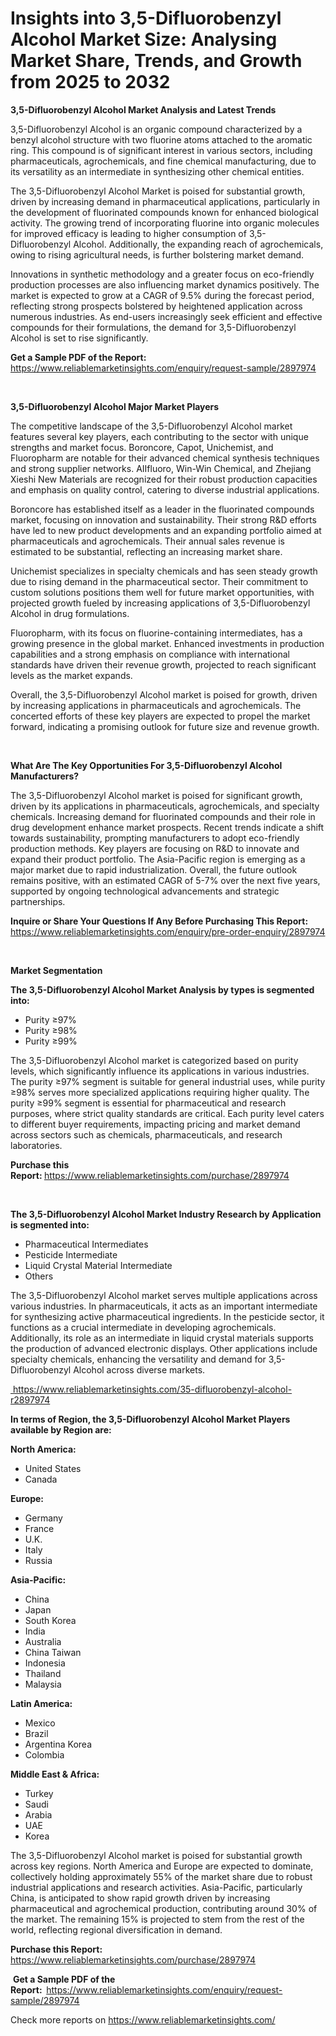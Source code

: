 <p><h1>Insights into 3,5-Difluorobenzyl Alcohol Market Size: Analysing Market Share, Trends, and Growth from 2025 to 2032</h1></p><p><strong>3,5-Difluorobenzyl Alcohol Market Analysis and Latest Trends</strong></p>
<p><p>3,5-Difluorobenzyl Alcohol is an organic compound characterized by a benzyl alcohol structure with two fluorine atoms attached to the aromatic ring. This compound is of significant interest in various sectors, including pharmaceuticals, agrochemicals, and fine chemical manufacturing, due to its versatility as an intermediate in synthesizing other chemical entities.</p><p>The 3,5-Difluorobenzyl Alcohol Market is poised for substantial growth, driven by increasing demand in pharmaceutical applications, particularly in the development of fluorinated compounds known for enhanced biological activity. The growing trend of incorporating fluorine into organic molecules for improved efficacy is leading to higher consumption of 3,5-Difluorobenzyl Alcohol. Additionally, the expanding reach of agrochemicals, owing to rising agricultural needs, is further bolstering market demand.</p><p>Innovations in synthetic methodology and a greater focus on eco-friendly production processes are also influencing market dynamics positively. The market is expected to grow at a CAGR of 9.5% during the forecast period, reflecting strong prospects bolstered by heightened application across numerous industries. As end-users increasingly seek efficient and effective compounds for their formulations, the demand for 3,5-Difluorobenzyl Alcohol is set to rise significantly.</p></p>
<p><strong>Get a Sample PDF of the Report:&nbsp;</strong> <a href="https://www.reliablemarketinsights.com/enquiry/request-sample/2897974?utm_campaign=3320&utm_medium=2&utm_source=Github&utm_content=ia&utm_term=15032025&utm_id=35-difluorobenzyl-alcohol">https://www.reliablemarketinsights.com/enquiry/request-sample/2897974</a></p>
<p>&nbsp;</p>
<p><strong>3,5-Difluorobenzyl Alcohol Major Market Players</strong></p>
<p><p>The competitive landscape of the 3,5-Difluorobenzyl Alcohol market features several key players, each contributing to the sector with unique strengths and market focus. Boroncore, Capot, Unichemist, and Fluoropharm are notable for their advanced chemical synthesis techniques and strong supplier networks. AIIfluoro, Win-Win Chemical, and Zhejiang Xieshi New Materials are recognized for their robust production capacities and emphasis on quality control, catering to diverse industrial applications.</p><p>Boroncore has established itself as a leader in the fluorinated compounds market, focusing on innovation and sustainability. Their strong R&D efforts have led to new product developments and an expanding portfolio aimed at pharmaceuticals and agrochemicals. Their annual sales revenue is estimated to be substantial, reflecting an increasing market share.</p><p>Unichemist specializes in specialty chemicals and has seen steady growth due to rising demand in the pharmaceutical sector. Their commitment to custom solutions positions them well for future market opportunities, with projected growth fueled by increasing applications of 3,5-Difluorobenzyl Alcohol in drug formulations.</p><p>Fluoropharm, with its focus on fluorine-containing intermediates, has a growing presence in the global market. Enhanced investments in production capabilities and a strong emphasis on compliance with international standards have driven their revenue growth, projected to reach significant levels as the market expands.</p><p>Overall, the 3,5-Difluorobenzyl Alcohol market is poised for growth, driven by increasing applications in pharmaceuticals and agrochemicals. The concerted efforts of these key players are expected to propel the market forward, indicating a promising outlook for future size and revenue growth.</p></p>
<p>&nbsp;</p>
<p><strong>What Are The Key Opportunities For 3,5-Difluorobenzyl Alcohol Manufacturers?</strong></p>
<p><p>The 3,5-Difluorobenzyl Alcohol market is poised for significant growth, driven by its applications in pharmaceuticals, agrochemicals, and specialty chemicals. Increasing demand for fluorinated compounds and their role in drug development enhance market prospects. Recent trends indicate a shift towards sustainability, prompting manufacturers to adopt eco-friendly production methods. Key players are focusing on R&D to innovate and expand their product portfolio. The Asia-Pacific region is emerging as a major market due to rapid industrialization. Overall, the future outlook remains positive, with an estimated CAGR of 5-7% over the next five years, supported by ongoing technological advancements and strategic partnerships.</p></p>
<p><strong>Inquire or Share Your Questions If Any Before Purchasing This Report:</strong> <a href="https://www.reliablemarketinsights.com/enquiry/pre-order-enquiry/2897974?utm_campaign=3320&utm_medium=2&utm_source=Github&utm_content=ia&utm_term=15032025&utm_id=35-difluorobenzyl-alcohol">https://www.reliablemarketinsights.com/enquiry/pre-order-enquiry/2897974</a></p>
<p>&nbsp;</p>
<p><strong>Market Segmentation</strong></p>
<p><strong>The 3,5-Difluorobenzyl Alcohol Market Analysis by types is segmented into:</strong></p>
<p><ul><li>Purity ≥97%</li><li>Purity ≥98%</li><li>Purity ≥99%</li></ul></p>
<p><p>The 3,5-Difluorobenzyl Alcohol market is categorized based on purity levels, which significantly influence its applications in various industries. The purity ≥97% segment is suitable for general industrial uses, while purity ≥98% serves more specialized applications requiring higher quality. The purity ≥99% segment is essential for pharmaceutical and research purposes, where strict quality standards are critical. Each purity level caters to different buyer requirements, impacting pricing and market demand across sectors such as chemicals, pharmaceuticals, and research laboratories.</p></p>
<p><strong>Purchase this Report:&nbsp;</strong><a href="https://www.reliablemarketinsights.com/purchase/2897974?utm_campaign=3320&utm_medium=2&utm_source=Github&utm_content=ia&utm_term=15032025&utm_id=35-difluorobenzyl-alcohol">https://www.reliablemarketinsights.com/purchase/2897974</a></p>
<p>&nbsp;</p>
<p><strong>The 3,5-Difluorobenzyl Alcohol Market Industry Research by Application is segmented into:</strong></p>
<p><ul><li>Pharmaceutical Intermediates</li><li>Pesticide Intermediate</li><li>Liquid Crystal Material Intermediate</li><li>Others</li></ul></p>
<p><p>The 3,5-Difluorobenzyl Alcohol market serves multiple applications across various industries. In pharmaceuticals, it acts as an important intermediate for synthesizing active pharmaceutical ingredients. In the pesticide sector, it functions as a crucial intermediate in developing agrochemicals. Additionally, its role as an intermediate in liquid crystal materials supports the production of advanced electronic displays. Other applications include specialty chemicals, enhancing the versatility and demand for 3,5-Difluorobenzyl Alcohol across diverse markets.</p></p>
<p><a href="https://www.reliablemarketinsights.com/35-difluorobenzyl-alcohol-r2897974?utm_campaign=3320&utm_medium=2&utm_source=Github&utm_content=ia&utm_term=15032025&utm_id=35-difluorobenzyl-alcohol">&nbsp;https://www.reliablemarketinsights.com/35-difluorobenzyl-alcohol-r2897974</a></p>
<p><strong>In terms of Region, the 3,5-Difluorobenzyl Alcohol Market Players available by Region are:</strong></p>
<p>
    <p> <strong> North America: </strong>
        <ul>
            <li>United States</li>
            <li>Canada</li>
        </ul>
        </p> 
    <p> <strong> Europe: </strong>
        <ul>
            <li>Germany</li>
            <li>France</li>
            <li>U.K.</li>
            <li>Italy</li>
            <li>Russia</li>
        </ul>
        </p> 
    <p> <strong> Asia-Pacific: </strong>
        <ul>
            <li>China</li>
            <li>Japan</li>
            <li>South Korea</li>
            <li>India</li>
            <li>Australia</li>
            <li>China Taiwan</li>
            <li>Indonesia</li>
            <li>Thailand</li>
            <li>Malaysia</li>
        </ul>
        </p> 
    <p> <strong> Latin America: </strong>
        <ul>
            <li>Mexico</li>
            <li>Brazil</li>
            <li>Argentina Korea</li>
            <li>Colombia</li>
        </ul>
        </p> 
    <p> <strong> Middle East & Africa: </strong>
        <ul>
            <li>Turkey</li>
            <li>Saudi</li>
            <li>Arabia</li>
            <li>UAE</li>
            <li>Korea</li>
        </ul>
    </p>
    </p>
<p><p>The 3,5-Difluorobenzyl Alcohol market is poised for substantial growth across key regions. North America and Europe are expected to dominate, collectively holding approximately 55% of the market share due to robust industrial applications and research activities. Asia-Pacific, particularly China, is anticipated to show rapid growth driven by increasing pharmaceutical and agrochemical production, contributing around 30% of the market. The remaining 15% is projected to stem from the rest of the world, reflecting regional diversification in demand.</p></p>
<p><strong>Purchase this Report: </strong><a href="https://www.reliablemarketinsights.com/purchase/2897974?utm_campaign=3320&utm_medium=2&utm_source=Github&utm_content=ia&utm_term=15032025&utm_id=35-difluorobenzyl-alcohol">https://www.reliablemarketinsights.com/purchase/2897974</a></p>
<p>&nbsp;<strong>Get a Sample PDF of the Report:&nbsp;&nbsp;</strong><a href="https://www.reliablemarketinsights.com/enquiry/request-sample/2897974?utm_campaign=3320&utm_medium=2&utm_source=Github&utm_content=ia&utm_term=15032025&utm_id=35-difluorobenzyl-alcohol">https://www.reliablemarketinsights.com/enquiry/request-sample/2897974</a></p>
<p><strong></strong></p>
<p>Check more reports on <a href="https://www.reliablemarketinsights.com/?utm_campaign=3320&utm_medium=2&utm_source=Github&utm_content=ia&utm_term=15032025&utm_id=35-difluorobenzyl-alcohol">https://www.reliablemarketinsights.com/</a></p>
